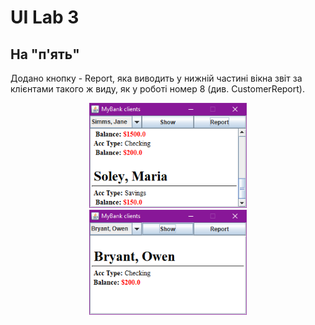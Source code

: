 
# UI Lab 3

## На "п'ять"

Додано кнопку - Report, яка виводить у нижній частині вікна звіт за клієнтами такого ж виду, як у роботі номер 8 (див. CustomerReport).

<p align="center">
<img src="https://github.com/ppc-ntu-khpi/gui-lab1-34-aTochilov/blob/master/gui-lab1.png" width="50%"/>
<img src="https://github.com/ppc-ntu-khpi/gui-lab1-34-aTochilov/blob/master/gui-lab1(1).png" width="50%"/>
</p>
